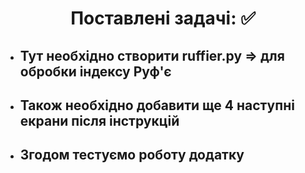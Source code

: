 <h1 align="center"> Поставлені задачі: ✅</h1>
<ul>
  <li><h2> Тут необхідно створити ruffier.py => для обробки індексу Руф'є </h2></li>
  <li><h2> Також необхідно добавити ще 4 наступні екрани після інструкцій</h2></li>
  <li><h2> Згодом тестуємо роботу додатку</h2></li>
</ul>
